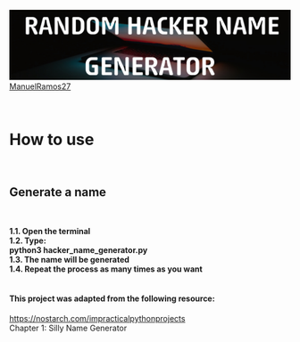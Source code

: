 ![banner](./assets/banner.png)
<br>
[ManuelRamos27](https://github.com/ManuelRamos27)  

<br>
<h1>How to use</h1> 
<br>
<h2>Generate a name</h2>
<br>
<p>
<b>1.1. Open the terminal</b>
<br>
<b>1.2. Type:</b>
<br>
<b>python3 hacker_name_generator.py</b>
<br>
<b>1.3. The name will be generated</b>
<br>
<b>1.4. Repeat the process as many times as you want</b>
<br>
<br>

<h4>This project was adapted from the following resource:</h4>
<a href="https://nostarch.com/impracticalpythonprojects
">https://nostarch.com/impracticalpythonprojects</a>
<br>
Chapter 1: Silly Name Generator





